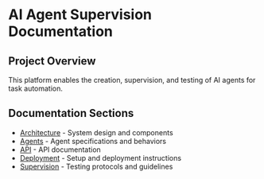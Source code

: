 # AI Agent Supervision Documentation

## Project Overview

This platform enables the creation, supervision, and testing of AI agents for task automation.

## Documentation Sections

- [Architecture](./architecture/index.md) - System design and components
- [Agents](./agents/index.md) - Agent specifications and behaviors
- [API](./api/index.md) - API documentation
- [Deployment](./deployment/index.md) - Setup and deployment instructions
- [Supervision](./supervision/index.md) - Testing protocols and guidelines
